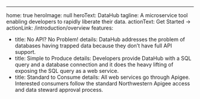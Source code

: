 ---
home: true
heroImage: null
heroText: DataHub
tagline: A microservice tool enabling developers to rapidly liberate their data.
actionText: Get Started →
actionLink: /introduction/overview
features:
- title: No API? No Problem!
  details: DataHub addresses the problem of databases having trapped data because they don’t have full API support. 
- title: Simple to Produce
  details: Developers provide DataHub with a SQL query and a database connection and it does the heavy lifting of exposing the SQL query as a web service.
- title: Standard to Consume
  details: All web services go through Apigee. Interested consumers follow the standard Northwestern Apigee access and data steward approval process.